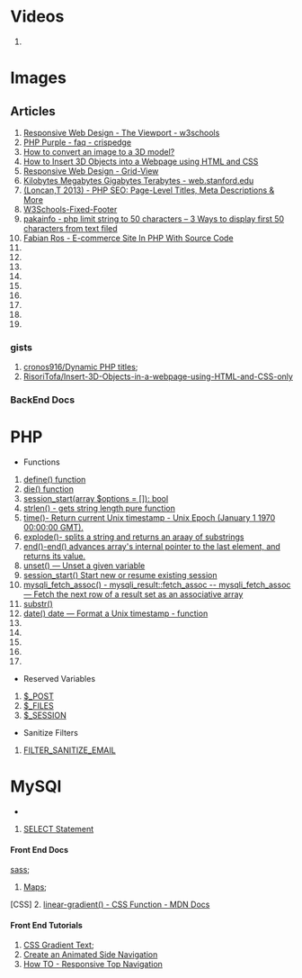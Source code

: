 # Videos 
1. [](https://egghead.io/lessons/scss-access-theme-color-values-with-sass)

# Images 


## Articles 


1. [Responsive Web Design - The Viewport - w3schools ](https://www.w3schools.com/css/css_rwd_viewport.asp)
2. [PHP Purple - faq - crispedge](https://www.crispedge.com/faq/what-is-the-color-of-php-purple/)
3. [How to convert an image to a 3D model?](https://prtwd.com/blog/how-to-turn-an-image-to-a-3d-model/)
4. [How to Insert 3D Objects into a Webpage using HTML and CSS](https://www.section.io/engineering-education/how-to-insert-3d-objects-into-a-webpage-using-html-and-css/)
5. [Responsive Web Design - Grid-View](https://www.w3schools.com/css/css_rwd_grid.asp)
6. [Kilobytes Megabytes Gigabytes Terabytes - web.stanford.edu ](https://web.stanford.edu/class/cs101/bits-gigabytes.html)
7. [(Loncan,T 2013) - PHP SEO: Page-Level Titles, Meta Descriptions & More](https://www.bounteous.com/insights/2013/02/19/php-seo-page-level-titles-meta-descriptions-more/)
8. [W3Schools-Fixed-Footer](https://www.w3schools.com/howto/tryit.asp?filename=tryhow_css_fixed_footer)
9. [pakainfo - php limit string to 50 characters – 3 Ways to display first 50 characters from text filed](https://www.pakainfo.com/php-limit-string-to-50-characters/)
10. [Fabian Ros - E-commerce Site In PHP With Source Code](https://code-projects.org/e-commerce-site-in-php-with-source-code/)
11. []()
12. []()
13. []()
14. []()
15. []()
16. []()
17. []()
18. []()
19. []()

### gists 

1. [cronos916/Dynamic PHP titles](https://gist.github.com/cronos916/3853597);
2. [RisoriTofa/Insert-3D-Objects-in-a-webpage-using-HTML-and-CSS-only](https://github.com/RisoriTofa/Insert-3D-Objects-in-a-webpage-using-HTML-and-CSS-only)

### BackEnd Docs 


# PHP
- Functions
1. [define() function](php.net/manual/en/function.define.php)
2. [die() function](https://www.php.net/manual/en/function.die.php)
3. [session_start(array $options = []): bool](https://www.php.net/manual/en/function.session-start.php)
4. [strlen() - gets string length pure function](https://www.php.net/manual/en/function.strlen.php)
5. [time()- Return current Unix timestamp - Unix Epoch (January 1 1970 00:00:00 GMT). ](https://www.php.net/manual/en/function.time.php)
6. [explode()- splits a string and returns an araay of substrings](https://www.php.net/manual/en/function.explode)
7. [end()-end() advances array's internal pointer to the last element, and returns its value. ](https://www.php.net/manual/en/function.end)
8. [unset() — Unset a given variable](https://www.php.net/manual/en/function.unset.php)
9. [session_start()  Start new or resume existing session](https://www.php.net/manual/en/function.session-start.php)
10. [mysqli_fetch_assoc() - mysqli_result::fetch_assoc -- mysqli_fetch_assoc — Fetch the next row of a result set as an associative array](https://www.php.net/manual/en/mysqli-result.fetch-assoc.php)
11. [substr()](https://developer.mozilla.org/en-US/docs/Web/JavaScript/Reference/Global_Objects/String/substr)
12. [date() date — Format a Unix timestamp - function](https://www.php.net/manual/en/function.date.php)
13. []()
14. []()
15. []()
16. []()
17. []()
- Reserved Variables 
1. [$_POST](https://www.php.net/manual/en/reserved.variables.post.php)
2. [$_FILES](https://www.php.net/manual/en/features.file-upload.post-method.php) 
3. [$_SESSION](https://www.php.net/manual/en/reserved.variables.session.php)

- Sanitize Filters 
1. [FILTER_SANITIZE_EMAIL](https://www.php.net/manual/en/filter.filters.sanitize.php)

# MySQl
- 
1. [SELECT Statement](https://dev.mysql.com/doc/refman/8.0/en/select.html)



#### Front End Docs

[sass](https://sass-lang.com/);


1. [Maps](https://sass-lang.com/documentation/values/maps);

[CSS]
2. [linear-gradient() - CSS Function - MDN Docs](https://developer.mozilla.org/en-US/docs/Web/CSS/gradient/linear-gradient)

#### Front End Tutorials 

1. [CSS Gradient Text](https://cssgradient.io/blog/css-gradient-text/);
2. [Create an Animated Side Navigation](https://www.w3schools.com/howto/howto_js_sidenav.asp)
3. [How TO - Responsive Top Navigation](https://www.w3schools.com/howto/howto_js_topnav_responsive.asp)